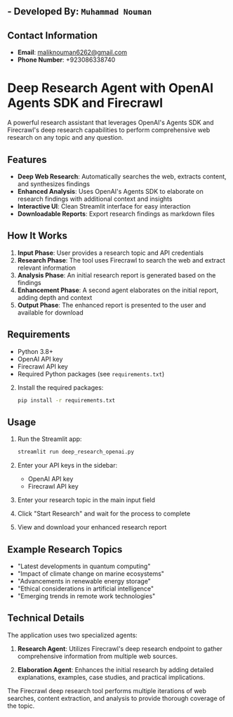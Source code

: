 ## - **Developed By**: `Muhammad Nouman` 
## Contact Information
- **Email**: maliknouman6262@gmail.com
- **Phone Number**: +923086338740
# Deep Research Agent with OpenAI Agents SDK and Firecrawl

A powerful research assistant that leverages OpenAI's Agents SDK and Firecrawl's deep research capabilities to perform comprehensive web research on any topic and any question.

## Features

- **Deep Web Research**: Automatically searches the web, extracts content, and synthesizes findings
- **Enhanced Analysis**: Uses OpenAI's Agents SDK to elaborate on research findings with additional context and insights
- **Interactive UI**: Clean Streamlit interface for easy interaction
- **Downloadable Reports**: Export research findings as markdown files

## How It Works

1. **Input Phase**: User provides a research topic and API credentials
2. **Research Phase**: The tool uses Firecrawl to search the web and extract relevant information
3. **Analysis Phase**: An initial research report is generated based on the findings
4. **Enhancement Phase**: A second agent elaborates on the initial report, adding depth and context
5. **Output Phase**: The enhanced report is presented to the user and available for download

## Requirements

- Python 3.8+
- OpenAI API key
- Firecrawl API key
- Required Python packages (see `requirements.txt`)


2. Install the required packages:
   ```bash
   pip install -r requirements.txt
   ```

## Usage

1. Run the Streamlit app:
   ```bash
   streamlit run deep_research_openai.py
   ```

2. Enter your API keys in the sidebar:
   - OpenAI API key
   - Firecrawl API key

3. Enter your research topic in the main input field

4. Click "Start Research" and wait for the process to complete

5. View and download your enhanced research report

## Example Research Topics

- "Latest developments in quantum computing"
- "Impact of climate change on marine ecosystems"
- "Advancements in renewable energy storage"
- "Ethical considerations in artificial intelligence"
- "Emerging trends in remote work technologies"

## Technical Details

The application uses two specialized agents:

1. **Research Agent**: Utilizes Firecrawl's deep research endpoint to gather comprehensive information from multiple web sources.

2. **Elaboration Agent**: Enhances the initial research by adding detailed explanations, examples, case studies, and practical implications.

The Firecrawl deep research tool performs multiple iterations of web searches, content extraction, and analysis to provide thorough coverage of the topic.

